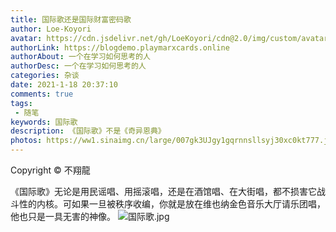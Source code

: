```yaml
---
title: 国际歌还是国际财富密码歌
author: Loe-Koyori
avatar: https://cdn.jsdelivr.net/gh/LoeKoyori/cdn@2.0/img/custom/avatar.png
authorLink: https://blogdemo.playmarxcards.online
authorAbout: 一个在学习如何思考的人
authorDesc: 一个在学习如何思考的人
categories: 杂谈
date: 2021-1-18 20:37:10
comments: true
tags: 
 - 随笔 
keywords: 国际歌 
description: 《国际歌》不是《奇异恩典》
photos: https://ww1.sinaimg.cn/large/007gk3UJgy1gqrnnsllsyj30xc0kt777.jpg
---
```

Copyright © 不翔龍

《国际歌》无论是用民谣唱、用摇滚唱，还是在酒馆唱、在大街唱，都不损害它战斗性的内核。可如果一旦被秩序收编，你就是放在维也纳金色音乐大厅请乐团唱，他也只是一具无害的神像。
![国际歌.jpg](http://ww1.sinaimg.cn/large/007gk3UJgy1gqo4yhrjsgj30k00e93zh.jpg)
